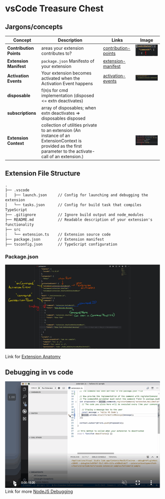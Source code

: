 # vsCode Treasure Chest

## Jargons/concepts

| Concept                 | Description                                                                                                                                                   | Links                    | Image                   |
| ----------------------- | ------------------------------------------------------------------------------------------------------------------------------------------------------------- | ------------------------ | ----------------------- |
| **Contribution Points** | areas your extension contributes to?                                                                                                                          | [contribution-points][1] | ![contributions][2]     |
| **Extension Manifest**  | `package.json` Manifesto of your extension                                                                                                                    | [extension-manifest][3]  |                         |
| **Activation Events**   | Your extension becomes activated when the Activation Event happens                                                                                            | [activation-events][4]   | ![activation][5]        |
| **disposable**          | f(n)s for cmd implementation (disposed <= extn deactivates)                                                                                                   |                          |                         |
| **subscriptions**       | array of disposables; when extn deactivates => disposables disposed                                                                                           |                          |                         |
| **Extension Context**   | collection of utilities private to an extension (An instance of an ExtensionContext is provided as the first parameter to the activate-call of an extension.) |                          | ![extension-context][6] |


## Extension File Structure

    .
    ├── .vscode
    │   ├── launch.json     // Config for launching and debugging the extension
    │   └── tasks.json      // Config for build task that compiles TypeScript
    ├── .gitignore          // Ignore build output and node_modules
    ├── README.md           // Readable description of your extension's functionality
    ├── src
    │   └── extension.ts    // Extension source code
    ├── package.json        // Extension manifest
    ├── tsconfig.json       // TypeScript configuration

### Package.json

![package_json][10]

Link for [Extension Anatomy][9]

## Debugging in vs code

![Debugging in vs code][7]
Link for more [NodeJS Debugging][8]

<!-- Links -->
[1]: https://code.visualstudio.com/api/references/contribution-points
[3]: https://code.visualstudio.com/api/references/extension-manifest
[4]: https://code.visualstudio.com/api/references/activation-events
[8]: https://code.visualstudio.com/docs/nodejs/nodejs-debugging
[9]: https://code.visualstudio.com/api/get-started/extension-anatomy

<!-- Images -->
[2]: ../resource/img/vsCodeTreasureChest/contribution-points.png
[5]: ../resource/img/vsCodeTreasureChest/activation-events.png
[6]: ../resource/img/vsCodeTreasureChest/extension-context.png
[7]: ../resource/img/vsCodeTreasureChest/debugging-vs-code-extn.gif
[10]: ../resource/img/vsCodeTreasureChest/package_json.jpg